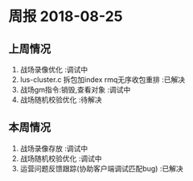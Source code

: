 # 周报 2018-08-25

## 上周情况

1. 战场录像优化 :调试中
2. lus-cluster.c 拆包加index rmq无序收包重排    :已解决
3. 战场gm指令:销毁,查看对象 :调试中
4. 战场随机校验优化 :待解决

## 本周情况

1. 战场录像存放     :调试中
2. 战场随机校验优化 :调试中
3. 运营问题反馈跟踪(协助客户端调试匹配bug) :已解决
